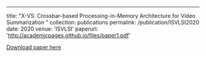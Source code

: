 ---
title: "X-VS: Crossbar-based Processing-in-Memory Architecture for Video Summarization "
collection: publications
permalink: /publication/ISVLSI2020
date: 2020
venue: 'ISVLSI'
paperurl: 'http://academicpages.github.io/files/paper1.pdf'

[Download paper here](http://academicpages.github.io/files/paper1.pdf)
